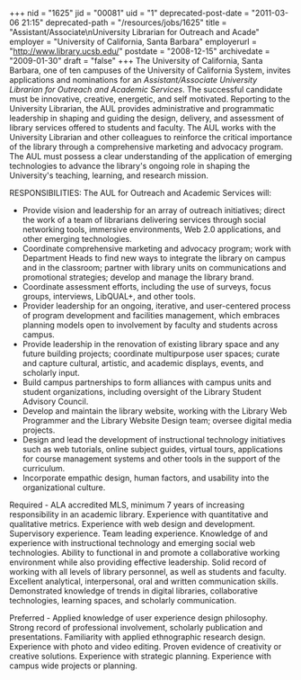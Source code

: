 +++
nid = "1625"
jid = "00081"
uid = "1"
deprecated-post-date = "2011-03-06 21:15"
deprecated-path = "/resources/jobs/1625"
title = "Assistant/Associate\nUniversity Librarian for Outreach and Acade"
employer = "University of California, Santa Barbara"
employerurl = "http://www.library.ucsb.edu/"
postdate = "2008-12-15"
archivedate = "2009-01-30"
draft = "false"
+++
The University of California, Santa Barbara, one of ten campuses of the
University of California System, invites applications and nominations
for an *Assistant/Associate University Librarian for Outreach and
Academic Services*. The successful candidate must be innovative,
creative, energetic, and self motivated. Reporting to the University
Librarian, the AUL provides administrative and programmatic leadership
in shaping and guiding the design, delivery, and assessment of library
services offered to students and faculty. The AUL works with the
University Librarian and other colleagues to reinforce the critical
importance of the library through a comprehensive marketing and advocacy
program. The AUL must possess a clear understanding of the application
of emerging technologies to advance the library's ongoing role in
shaping the University's teaching, learning, and research mission.

RESPONSIBILITIES: The AUL for Outreach and Academic Services will:

-   Provide vision and leadership for an array of outreach initiatives;
    direct the work of a team of librarians delivering services through
    social networking tools, immersive environments, Web 2.0
    applications, and other emerging technologies.
-   Coordinate comprehensive marketing and advocacy program; work with
    Department Heads to find new ways to integrate the library on campus
    and in the classroom; partner with library units on communications
    and promotional strategies; develop and manage the library brand.
-   Coordinate assessment efforts, including the use of surveys, focus
    groups, interviews, LibQUAL+, and other tools.
-   Provider leadership for an ongoing, iterative, and user-centered
    process of program development and facilities management, which
    embraces planning models open to involvement by faculty and students
    across campus.
-   Provide leadership in the renovation of existing library space and
    any future building projects; coordinate multipurpose user spaces;
    curate and capture cultural, artistic, and academic displays,
    events, and scholarly input.
-   Build campus partnerships to form alliances with campus units and
    student organizations, including oversight of the Library Student
    Advisory Council.
-   Develop and maintain the library website, working with the Library
    Web Programmer and the Library Website Design team; oversee digital
    media projects.
-   Design and lead the development of instructional technology
    initiatives such as web tutorials, online subject guides, virtual
    tours, applications for course management systems and other tools in
    the support of the curriculum.
-   Incorporate empathic design, human factors, and usability into the
    organizational culture.
  
Required - ALA accredited MLS, minimum 7 years of increasing
responsibility in an academic library. Experience with quantitative and
qualitative metrics. Experience with web design and development.
Supervisory experience. Team leading experience. Knowledge of and
experience with instructional technology and emerging social web
technologies. Ability to functional in and promote a collaborative
working environment while also providing effective leadership. Solid
record of working with all levels of library personnel, as well as
students and faculty. Excellent analytical, interpersonal, oral and
written communication skills. Demonstrated knowledge of trends in
digital libraries, collaborative technologies, learning spaces, and
scholarly communication.

Preferred - Applied knowledge of user experience design philosophy.
Strong record of professional involvement, scholarly publication and
presentations. Familiarity with applied ethnographic research design.
Experience with photo and video editing. Proven evidence of creativity
or creative solutions. Experience with strategic planning. Experience
with campus wide projects or planning.

